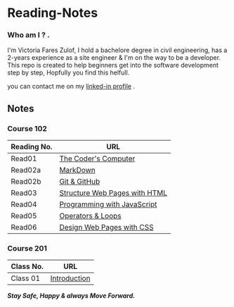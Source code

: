 # Reading-Notes

 ### Who am I ? .

 I'm Victoria Fares Zulof, I hold a bachelore degree in civil engineering, has a 2-years experience as a site engineer & I'm on the way to be a developer.
 This repo is created to help beginners get into the software development step by step, Hopfully you find this helfull.

you can contact me on my [linked-in profile](https://www.linkedin.com/in/victoria-f-abuzulof-0a0997200/) .

## Notes 

### Course 102

 | Reading No. |       URL            |
  -------------|----------------------
 | Read01      | [The Coder's Computer](Read01.md)   |
 | Read02a     | [MarkDown](Read02a.md) |
 | Read02b     | [Git & GitHub](Read02b.md) |
 | Read03      | [Structure Web Pages with HTML](Read03.md)   |
 | Read04      | [Programming with JavaScript](Read04.md)   |
 | Read05      | [Operators & Loops](Read05.md)   |
 | Read06      | [Design Web Pages with CSS](Read06.md)   |
  
### Course 201

| Class No.    |        URL            |
 --------------|-----------------------
| Class 01     | [Introduction](Class-01.md) |

 


  ***Stay Safe, Happy & always Move Forward.*** 